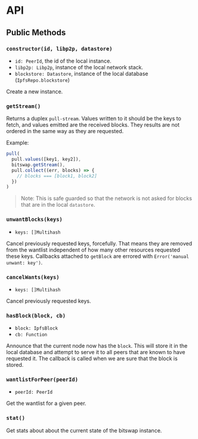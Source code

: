 # API

## Public Methods

### `constructor(id, libp2p, datastore)`

- `id: PeerId`, the id of the local instance.
- `libp2p: Libp2p`, instance of the local network stack.
- `blockstore: Datastore`, instance of the local database (`IpfsRepo.blockstore`)

Create a new instance.


### `getStream()`

Returns a duplex `pull-stream`. Values written to it should be
the keys to fetch, and values emitted are the received blocks.
They results are not ordered in the same way as they are requested.

Example:

```js
pull(
  pull.values([key1, key2]),
  bitswap.getStream(),
  pull.collect((err, blocks) => {
    // blocks === [block1, block2]
  })
)
```

> Note: This is safe guarded so that the network is not asked
> for blocks that are in the local `datastore`.


### `unwantBlocks(keys)`

- `keys: []Multihash`

Cancel previously requested keys, forcefully. That means they are removed from the
wantlist independent of how many other resources requested these keys. Callbacks
attached to `getBlock` are errored with `Error('manual unwant: key')`.

### `cancelWants(keys)`

- `keys: []Multihash`

Cancel previously requested keys.


### `hasBlock(block, cb)`

- `block: IpfsBlock`
- `cb: Function`

Announce that the current node now has the `block`. This will store it
in the local database and attempt to serve it to all peers that are known
 to have requested it. The callback is called when we are sure that the block
 is stored.

### `wantlistForPeer(peerId)`

- `peerId: PeerId`

Get the wantlist for a given peer.

### `stat()`

Get stats about about the current state of the bitswap instance.
